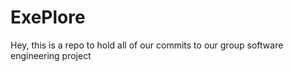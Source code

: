 # ExePlore
Hey, this is a repo to hold all of our commits to our group software engineering project 
